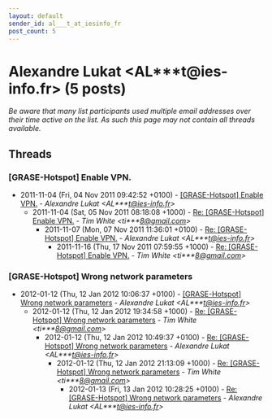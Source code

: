 ```yaml
---
layout: default
sender_id: al___t_at_iesinfo_fr
post_count: 5
---
```


# Alexandre Lukat <AL***t<span>@</span>ies-info.fr> (5 posts)

_Be aware that many list participants used multiple email addresses over their time active on the list. As such this page may not contain all threads available._

## Threads

### [GRASE-Hotspot] Enable VPN.
+ 2011-11-04 (Fri, 04 Nov 2011 09:42:52 +0100) - [[GRASE-Hotspot] Enable VPN.](/archive/2011/11/96152a5236f5c4004b509fa02fd721c654e1bae2d85d4501fd4156c2add96d12) - _Alexandre Lukat \<AL***t@ies-info.fr\>_
  + 2011-11-04 (Sat, 05 Nov 2011 08:18:08 +1000) - [Re: [GRASE-Hotspot] Enable VPN.](/archive/2011/11/bcadc64b72f88a8a380c496dec0953e7120dbb36f20b70b56d10b3cf554b1a1c) - _Tim White \<ti***8@gmail.com\>_
    + 2011-11-07 (Mon, 07 Nov 2011 11:36:01 +0100) - [Re: [GRASE-Hotspot] Enable VPN.](/archive/2011/11/beb6860bd9db9b183875821d9f29808f8a6797fb4ec3e9bc656956ee5d5736ef) - _Alexandre Lukat \<AL***t@ies-info.fr\>_
      + 2011-11-16 (Thu, 17 Nov 2011 07:59:55 +1000) - [Re: [GRASE-Hotspot] Enable VPN.](/archive/2011/11/b7edc597861cde1159d6fece603275948d10a8bd5de442d12a3d9e433b9425b1) - _Tim White \<ti***8@gmail.com\>_

### [GRASE-Hotspot] Wrong network parameters
+ 2012-01-12 (Thu, 12 Jan 2012 10:06:37 +0100) - [[GRASE-Hotspot] Wrong network parameters](/archive/2012/01/e825e0a52fa6ac3826b42ee73e4d228ebd4446abebe940635c1353de0a7e03e7) - _Alexandre Lukat \<AL***t@ies-info.fr\>_
  + 2012-01-12 (Thu, 12 Jan 2012 19:34:58 +1000) - [Re: [GRASE-Hotspot] Wrong network parameters](/archive/2012/01/23a46946a1ddcefa23cfeacc53f78134acf97b295399b55654de4bc5a130084c) - _Tim White \<ti***8@gmail.com\>_
    + 2012-01-12 (Thu, 12 Jan 2012 10:49:37 +0100) - [Re: [GRASE-Hotspot] Wrong network parameters](/archive/2012/01/4172819b973ac30d1d9bdf2f9a43413ae8d80a5959c899fb357271c5f4295b6d) - _Alexandre Lukat \<AL***t@ies-info.fr\>_
      + 2012-01-12 (Thu, 12 Jan 2012 21:13:09 +1000) - [Re: [GRASE-Hotspot] Wrong network parameters](/archive/2012/01/995e9d8a97d3eec0b820e78bce1f78e0b2ff25581109ff58362c757de7aaae63) - _Tim White \<ti***8@gmail.com\>_
        + 2012-01-13 (Fri, 13 Jan 2012 10:28:25 +0100) - [Re: [GRASE-Hotspot] Wrong network parameters](/archive/2012/01/7ca1314be824720ee8fe28f74f36c4c6463e687b6aa8378864420c79286aefc5) - _Alexandre Lukat \<AL***t@ies-info.fr\>_

